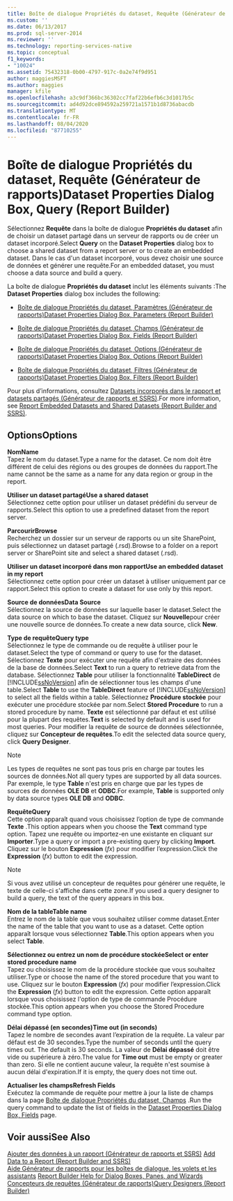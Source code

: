 ```yaml
---
title: Boîte de dialogue Propriétés du dataset, Requête (Générateur de rapports) | Microsoft Docs
ms.custom: ''
ms.date: 06/13/2017
ms.prod: sql-server-2014
ms.reviewer: ''
ms.technology: reporting-services-native
ms.topic: conceptual
f1_keywords:
- "10024"
ms.assetid: 75432318-0b00-4797-917c-0a2e74f9d951
author: maggiesMSFT
ms.author: maggies
manager: kfile
ms.openlocfilehash: a3c9df366bc36302cc7faf22b6efb6c3d1017b5c
ms.sourcegitcommit: ad4d92dce894592a259721a1571b1d8736abacdb
ms.translationtype: MT
ms.contentlocale: fr-FR
ms.lasthandoff: 08/04/2020
ms.locfileid: "87710255"
---
```

# <a name="dataset-properties-dialog-box-query-report-builder"></a><span data-ttu-id="1a22e-102">Boîte de dialogue Propriétés du dataset, Requête (Générateur de rapports)</span><span class="sxs-lookup"><span data-stu-id="1a22e-102">Dataset Properties Dialog Box, Query (Report Builder)</span></span>
  <span data-ttu-id="1a22e-103">Sélectionnez **Requête** dans la boîte de dialogue **Propriétés du dataset** afin de choisir un dataset partagé dans un serveur de rapports ou de créer un dataset incorporé.</span><span class="sxs-lookup"><span data-stu-id="1a22e-103">Select **Query** on the **Dataset Properties** dialog box to choose a shared dataset from a report server or to create an embedded dataset.</span></span> <span data-ttu-id="1a22e-104">Dans le cas d'un dataset incorporé, vous devez choisir une source de données et générer une requête.</span><span class="sxs-lookup"><span data-stu-id="1a22e-104">For an embedded dataset, you must choose a data source and build a query.</span></span>  
  
 <span data-ttu-id="1a22e-105">La boîte de dialogue **Propriétés du dataset** inclut les éléments suivants :</span><span class="sxs-lookup"><span data-stu-id="1a22e-105">The **Dataset Properties** dialog box includes the following:</span></span>  
  
-   [<span data-ttu-id="1a22e-106">Boîte de dialogue Propriétés du dataset, Paramètres &#40;Générateur de rapports&#41;</span><span class="sxs-lookup"><span data-stu-id="1a22e-106">Dataset Properties Dialog Box, Parameters &#40;Report Builder&#41;</span></span>](../dataset-properties-dialog-box-parameters-report-builder.md)  
  
-   [<span data-ttu-id="1a22e-107">Boîte de dialogue Propriétés du dataset, Champs &#40;Générateur de rapports&#41;</span><span class="sxs-lookup"><span data-stu-id="1a22e-107">Dataset Properties Dialog Box, Fields &#40;Report Builder&#41;</span></span>](../dataset-properties-dialog-box-fields-report-builder.md)  
  
-   [<span data-ttu-id="1a22e-108">Boîte de dialogue Propriétés du dataset, Options &#40;Générateur de rapports&#41;</span><span class="sxs-lookup"><span data-stu-id="1a22e-108">Dataset Properties Dialog Box, Options &#40;Report Builder&#41;</span></span>](dataset-properties-dialog-box-options-report-builder.md)  
  
-   [<span data-ttu-id="1a22e-109">Boîte de dialogue Propriétés du dataset, Filtres &#40;Générateur de rapports&#41;</span><span class="sxs-lookup"><span data-stu-id="1a22e-109">Dataset Properties Dialog Box, Filters &#40;Report Builder&#41;</span></span>](../dataset-properties-dialog-box-filters-report-builder.md)  
  
 <span data-ttu-id="1a22e-110">Pour plus d’informations, consultez [Datasets incorporés dans le rapport et datasets partagés &#40;Générateur de rapports et SSRS&#41;](report-embedded-datasets-and-shared-datasets-report-builder-and-ssrs.md).</span><span class="sxs-lookup"><span data-stu-id="1a22e-110">For more information, see [Report Embedded Datasets and Shared Datasets &#40;Report Builder and SSRS&#41;](report-embedded-datasets-and-shared-datasets-report-builder-and-ssrs.md).</span></span>  
  
## <a name="options"></a><span data-ttu-id="1a22e-111">Options</span><span class="sxs-lookup"><span data-stu-id="1a22e-111">Options</span></span>  
 <span data-ttu-id="1a22e-112">**Nom**</span><span class="sxs-lookup"><span data-stu-id="1a22e-112">**Name**</span></span>  
 <span data-ttu-id="1a22e-113">Tapez le nom du dataset.</span><span class="sxs-lookup"><span data-stu-id="1a22e-113">Type a name for the dataset.</span></span> <span data-ttu-id="1a22e-114">Ce nom doit être différent de celui des régions ou des groupes de données du rapport.</span><span class="sxs-lookup"><span data-stu-id="1a22e-114">The name cannot be the same as a name for any data region or group in the report.</span></span>  
  
 <span data-ttu-id="1a22e-115">**Utiliser un dataset partagé**</span><span class="sxs-lookup"><span data-stu-id="1a22e-115">**Use a shared dataset**</span></span>  
 <span data-ttu-id="1a22e-116">Sélectionnez cette option pour utiliser un dataset prédéfini du serveur de rapports.</span><span class="sxs-lookup"><span data-stu-id="1a22e-116">Select this option to use a predefined dataset from the report server.</span></span>  
  
 <span data-ttu-id="1a22e-117">**Parcourir**</span><span class="sxs-lookup"><span data-stu-id="1a22e-117">**Browse**</span></span>  
 <span data-ttu-id="1a22e-118">Recherchez un dossier sur un serveur de rapports ou un site SharePoint, puis sélectionnez un dataset partagé (.rsd).</span><span class="sxs-lookup"><span data-stu-id="1a22e-118">Browse to a folder on a report server or SharePoint site and select a shared dataset (.rsd).</span></span>  
  
 <span data-ttu-id="1a22e-119">**Utiliser un dataset incorporé dans mon rapport**</span><span class="sxs-lookup"><span data-stu-id="1a22e-119">**Use an embedded dataset in my report**</span></span>  
 <span data-ttu-id="1a22e-120">Sélectionnez cette option pour créer un dataset à utiliser uniquement par ce rapport.</span><span class="sxs-lookup"><span data-stu-id="1a22e-120">Select this option to create a dataset for use only by this report.</span></span>  
  
 <span data-ttu-id="1a22e-121">**Source de données**</span><span class="sxs-lookup"><span data-stu-id="1a22e-121">**Data Source**</span></span>  
 <span data-ttu-id="1a22e-122">Sélectionnez la source de données sur laquelle baser le dataset.</span><span class="sxs-lookup"><span data-stu-id="1a22e-122">Select the data source on which to base the dataset.</span></span> <span data-ttu-id="1a22e-123">Cliquez sur **Nouvelle**pour créer une nouvelle source de données.</span><span class="sxs-lookup"><span data-stu-id="1a22e-123">To create a new data source, click **New**.</span></span>  
  
 <span data-ttu-id="1a22e-124">**Type de requête**</span><span class="sxs-lookup"><span data-stu-id="1a22e-124">**Query type**</span></span>  
 <span data-ttu-id="1a22e-125">Sélectionnez le type de commande ou de requête à utiliser pour le dataset.</span><span class="sxs-lookup"><span data-stu-id="1a22e-125">Select the type of command or query to use for the dataset.</span></span> <span data-ttu-id="1a22e-126">Sélectionnez **Texte** pour exécuter une requête afin d'extraire des données de la base de données.</span><span class="sxs-lookup"><span data-stu-id="1a22e-126">Select **Text** to run a query to retrieve data from the database.</span></span> <span data-ttu-id="1a22e-127">Sélectionnez **Table** pour utiliser la fonctionnalité **TableDirect** de [!INCLUDE[ssNoVersion](../../includes/ssnoversion-md.md)] afin de sélectionner tous les champs d'une table.</span><span class="sxs-lookup"><span data-stu-id="1a22e-127">Select **Table** to use the **TableDirect** feature of [!INCLUDE[ssNoVersion](../../includes/ssnoversion-md.md)] to select all the fields within a table.</span></span> <span data-ttu-id="1a22e-128">Sélectionnez **Procédure stockée** pour exécuter une procédure stockée par nom.</span><span class="sxs-lookup"><span data-stu-id="1a22e-128">Select **Stored Procedure** to run a stored procedure by name.</span></span> <span data-ttu-id="1a22e-129">**Texte** est sélectionné par défaut et est utilisé pour la plupart des requêtes.</span><span class="sxs-lookup"><span data-stu-id="1a22e-129">**Text** is selected by default and is used for most queries.</span></span> <span data-ttu-id="1a22e-130">Pour modifier la requête de source de données sélectionnée, cliquez sur **Concepteur de requêtes**.</span><span class="sxs-lookup"><span data-stu-id="1a22e-130">To edit the selected data source query, click **Query Designer**.</span></span>  
  
> [!NOTE]  
>  <span data-ttu-id="1a22e-131">Les types de requêtes ne sont pas tous pris en charge par toutes les sources de données.</span><span class="sxs-lookup"><span data-stu-id="1a22e-131">Not all query types are supported by all data sources.</span></span> <span data-ttu-id="1a22e-132">Par exemple, le type **Table** n'est pris en charge que par les types de sources de données **OLE DB** et **ODBC**.</span><span class="sxs-lookup"><span data-stu-id="1a22e-132">For example, **Table** is supported only by data source types **OLE DB** and **ODBC**.</span></span>  
  
 <span data-ttu-id="1a22e-133">**Requête**</span><span class="sxs-lookup"><span data-stu-id="1a22e-133">**Query**</span></span>  
 <span data-ttu-id="1a22e-134">Cette option apparaît quand vous choisissez l’option de type de commande **Texte** .</span><span class="sxs-lookup"><span data-stu-id="1a22e-134">This option appears when you choose the **Text** command type option.</span></span> <span data-ttu-id="1a22e-135">Tapez une requête ou importez-en une existante en cliquant sur **Importer**.</span><span class="sxs-lookup"><span data-stu-id="1a22e-135">Type a query or import a pre-existing query by clicking **Import**.</span></span> <span data-ttu-id="1a22e-136">Cliquez sur le bouton **Expression** (*fx*) pour modifier l’expression.</span><span class="sxs-lookup"><span data-stu-id="1a22e-136">Click the **Expression** (*fx*) button to edit the expression.</span></span>  
  
> [!NOTE]  
>  <span data-ttu-id="1a22e-137">Si vous avez utilisé un concepteur de requêtes pour générer une requête, le texte de celle-ci s'affiche dans cette zone.</span><span class="sxs-lookup"><span data-stu-id="1a22e-137">If you used a query designer to build a query, the text of the query appears in this box.</span></span>  
  
 <span data-ttu-id="1a22e-138">**Nom de la table**</span><span class="sxs-lookup"><span data-stu-id="1a22e-138">**Table name**</span></span>  
 <span data-ttu-id="1a22e-139">Entrez le nom de la table que vous souhaitez utiliser comme dataset.</span><span class="sxs-lookup"><span data-stu-id="1a22e-139">Enter the name of the table that you want to use as a dataset.</span></span> <span data-ttu-id="1a22e-140">Cette option apparaît lorsque vous sélectionnez **Table**.</span><span class="sxs-lookup"><span data-stu-id="1a22e-140">This option appears when you select **Table**.</span></span>  
  
 <span data-ttu-id="1a22e-141">**Sélectionnez ou entrez un nom de procédure stockée**</span><span class="sxs-lookup"><span data-stu-id="1a22e-141">**Select or enter stored procedure name**</span></span>  
 <span data-ttu-id="1a22e-142">Tapez ou choisissez le nom de la procédure stockée que vous souhaitez utiliser.</span><span class="sxs-lookup"><span data-stu-id="1a22e-142">Type or choose the name of the stored procedure that you want to use.</span></span> <span data-ttu-id="1a22e-143">Cliquez sur le bouton **Expression** (*fx*) pour modifier l’expression.</span><span class="sxs-lookup"><span data-stu-id="1a22e-143">Click the **Expression** (*fx*) button to edit the expression.</span></span> <span data-ttu-id="1a22e-144">Cette option apparaît lorsque vous choisissez l'option de type de commande Procédure stockée.</span><span class="sxs-lookup"><span data-stu-id="1a22e-144">This option appears when you choose the Stored Procedure command type option.</span></span>  
  
 <span data-ttu-id="1a22e-145">**Délai dépassé (en secondes)**</span><span class="sxs-lookup"><span data-stu-id="1a22e-145">**Time out (in seconds)**</span></span>  
 <span data-ttu-id="1a22e-146">Tapez le nombre de secondes avant l’expiration de la requête. La valeur par défaut est de 30 secondes.</span><span class="sxs-lookup"><span data-stu-id="1a22e-146">Type the number of seconds until the query times out. The default is 30 seconds.</span></span> <span data-ttu-id="1a22e-147">La valeur de **Délai dépassé** doit être vide ou supérieure à zéro.</span><span class="sxs-lookup"><span data-stu-id="1a22e-147">The value for **Time out** must be empty or greater than zero.</span></span> <span data-ttu-id="1a22e-148">Si elle ne contient aucune valeur, la requête n'est soumise à aucun délai d'expiration.</span><span class="sxs-lookup"><span data-stu-id="1a22e-148">If it is empty, the query does not time out.</span></span>  
  
 <span data-ttu-id="1a22e-149">**Actualiser les champs**</span><span class="sxs-lookup"><span data-stu-id="1a22e-149">**Refresh Fields**</span></span>  
 <span data-ttu-id="1a22e-150">Exécutez la commande de requête pour mettre à jour la liste de champs dans la page [Boîte de dialogue Propriétés du dataset, Champs](../dataset-properties-dialog-box-fields-report-builder.md) .</span><span class="sxs-lookup"><span data-stu-id="1a22e-150">Run the query command to update the list of fields in the [Dataset Properties Dialog Box, Fields](../dataset-properties-dialog-box-fields-report-builder.md) page.</span></span>  
  
## <a name="see-also"></a><span data-ttu-id="1a22e-151">Voir aussi</span><span class="sxs-lookup"><span data-stu-id="1a22e-151">See Also</span></span>  
 <span data-ttu-id="1a22e-152">[Ajouter des données à un rapport &#40;Générateur de rapports et SSRS&#41;](report-datasets-ssrs.md) </span><span class="sxs-lookup"><span data-stu-id="1a22e-152">[Add Data to a Report &#40;Report Builder and SSRS&#41;](report-datasets-ssrs.md) </span></span>  
 <span data-ttu-id="1a22e-153">[Aide Générateur de rapports pour les boîtes de dialogue, les volets et les assistants](../report-builder-help-for-dialog-boxes-panes-and-wizards.md) </span><span class="sxs-lookup"><span data-stu-id="1a22e-153">[Report Builder Help for Dialog Boxes, Panes, and Wizards](../report-builder-help-for-dialog-boxes-panes-and-wizards.md) </span></span>  
 [<span data-ttu-id="1a22e-154">Concepteurs de requêtes &#40;Générateur de rapports&#41;</span><span class="sxs-lookup"><span data-stu-id="1a22e-154">Query Designers &#40;Report Builder&#41;</span></span>](../query-designers-report-builder.md)  
  
  
